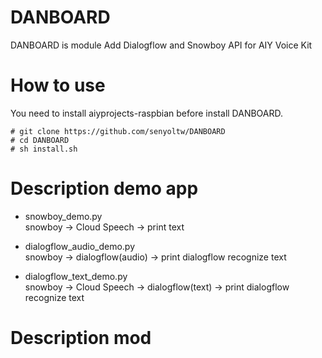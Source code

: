 # DANBOARD
DANBOARD is module Add Dialogflow and Snowboy API for AIY Voice Kit

# How to use
You need to install aiyprojects-raspbian before install DANBOARD.  

```
# git clone https://github.com/senyoltw/DANBOARD
# cd DANBOARD
# sh install.sh
```

# Description demo app 
- snowboy_demo.py  
 snowboy -> Cloud Speech ->  print  text
 
 - dialogflow_audio_demo.py  
 snowboy ->  dialogflow(audio) -> print dialogflow recognize text
 
 - dialogflow_text_demo.py  
 snowboy -> Cloud Speech -> dialogflow(text) -> print dialogflow recognize text
 
 # Description mod
